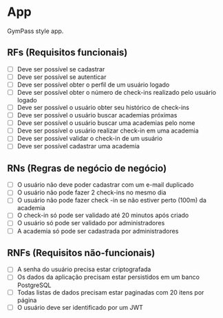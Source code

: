 # App

GymPass style app.

## RFs (Requisitos funcionais)

- [ ] Deve ser possível se cadastrar
- [ ] Deve ser possível se autenticar
- [ ] Deve ser possível obter o perfil de um usuário logado
- [ ] Deve ser possível obter o número de check-ins realizado pelo usuário logado
- [ ] Deve ser possível o usuário obter seu histórico de check-ins
- [ ] Deve ser possível o usuário buscar academias próximas 
- [ ] Deve ser possível o usuário buscar uma academias pelo nome
- [ ] Deve ser possível o usuário realizar check-in em uma academia
- [ ] Deve ser possível validar o check-in de um usuário
- [ ] Deve ser possível cadastrar uma academia

## RNs (Regras de negócio de negócio)

- [ ] O usuário não deve poder cadastrar com um e-mail duplicado
- [ ] O usuário não pode fazer 2 check-ins no mesmo dia
- [ ] O usuário não pode fazer check -in se não estiver perto (100m) da academia
- [ ] O check-in só pode ser validado até 20 minutos após criado
- [ ] O usuário só pode ser validado por administradores
- [ ] A academia só pode ser cadastrada por administradores

## RNFs (Requisitos não-funcionais)

- [ ] A senha do usuário precisa estar criptografada
- [ ] Os dados da aplicação precisam estar persistidos em um banco PostgreSQL
- [ ] Todas listas de dados precisam estar paginadas com 20 itens por página
- [ ] O usuário deve ser identificado por um JWT

